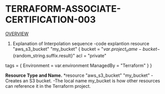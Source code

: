 # TERRAFORM-ASSOCIATE-CERTIFICATION-003

<U>OVERVIEW</U>
1. Explanation of Interpolation sequence
  -code explantion
   resource "aws_s3_bucket" "my_bucket" {
  bucket = "${var.project_name}-bucket-${random_string.suffix.result}"
  acl    = "private"

  tags = {
    Environment = var.environment
    ManagedBy   = "Terraform"
  }
}

**Resource Type and Name.**
*resource "aws_s3_bucket" "my_bucket"
  -Creates an S3 bucket.
  -The local name my_bucket is how other resources can reference it in the Terraform project.
